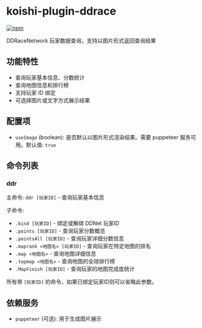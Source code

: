 # koishi-plugin-ddrace

[![npm](https://img.shields.io/npm/v/koishi-plugin-ddrace?style=flat-square)](https://www.npmjs.com/package/koishi-plugin-ddrace)

DDRaceNetwork 玩家数据查询，支持以图片形式返回查询结果

## 功能特性

- 查询玩家基本信息、分数统计
- 查询地图信息和排行榜
- 支持玩家 ID 绑定
- 可选择图片或文字方式展示结果

## 配置项

- `useImage` (boolean): 是否默认以图片形式渲染结果。需要 puppeteer 服务可用。默认值: `true`

## 命令列表

### ddr

主命令: `ddr [玩家ID]` - 查询玩家基本信息

子命令:

- `.bind [玩家ID]` - 绑定或解绑 DDNet 玩家ID
- `.points [玩家ID]` - 查询玩家分数概览
- `.pointsAll [玩家ID]` - 查询玩家详细分数信息
- `.maprank <地图名> [玩家ID]` - 查询玩家在特定地图的排名
- `.map <地图名>` - 查询地图详细信息
- `.topmap <地图名>` - 查询地图的全球排行榜
- `.MapFinish [玩家ID]` - 查询玩家的地图完成度统计

所有带 `[玩家ID]` 的命令，如果已绑定玩家ID则可以省略此参数。

## 依赖服务

- `puppeteer` (可选): 用于生成图片展示
